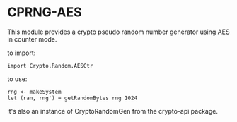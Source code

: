 CPRNG-AES
=========

This module provides a crypto pseudo random number generator using AES in counter mode.

to import:

    import Crypto.Random.AESCtr

to use:

    rng <- makeSystem
    let (ran, rng') = getRandomBytes rng 1024

it's also an instance of CryptoRandomGen from the crypto-api package.
